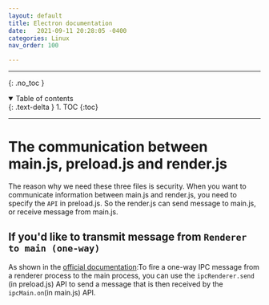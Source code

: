 ```yaml
---
layout: default
title: Electron documentation
date:   2021-09-11 20:28:05 -0400
categories: Linux
nav_order: 100

---
```


---
{: .no_toc }

<details open markdown="block">
  <summary>
    Table of contents
  </summary>
  {: .text-delta }
1. TOC
{:toc}
</details>

---

# The communication between main.js, preload.js and render.js

The reason why we need these three files is security. When you want to communicate information between main.js and render.js, you need to specify the `API` in preload.js.
So the render.js can send message to main.js, or receive message from main.js.

## If you'd like to transmit message from `Renderer to main (one-way)`

As shown in the [official documentation](https://www.electronjs.org/docs/latest/tutorial/ipc#:~:text=To%20fire%20a%20one%2Dway,API%20from%20your%20web%20contents.):To fire a one-way IPC message from a renderer process to the main process, you can use the `ipcRenderer.send` (in preload.js) API to send a message that is then received by the `ipcMain.on`(in main.js) API.
